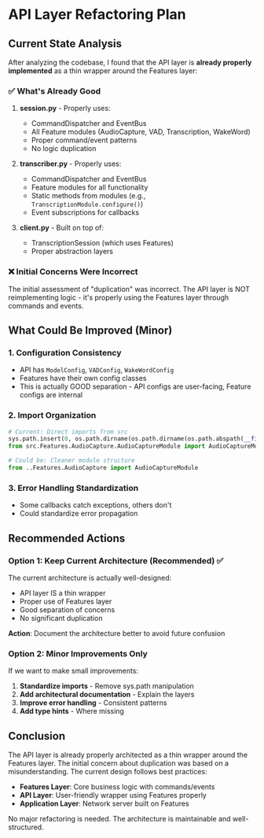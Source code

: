 # API Layer Refactoring Plan

## Current State Analysis

After analyzing the codebase, I found that the API layer is **already properly implemented** as a thin wrapper around the Features layer:

### ✅ What's Already Good

1. **session.py** - Properly uses:
   - CommandDispatcher and EventBus
   - All Feature modules (AudioCapture, VAD, Transcription, WakeWord)
   - Proper command/event patterns
   - No logic duplication

2. **transcriber.py** - Properly uses:
   - CommandDispatcher and EventBus  
   - Feature modules for all functionality
   - Static methods from modules (e.g., `TranscriptionModule.configure()`)
   - Event subscriptions for callbacks

3. **client.py** - Built on top of:
   - TranscriptionSession (which uses Features)
   - Proper abstraction layers

### ❌ Initial Concerns Were Incorrect

The initial assessment of "duplication" was incorrect. The API layer is NOT reimplementing logic - it's properly using the Features layer through commands and events.

## What Could Be Improved (Minor)

### 1. Configuration Consistency
- API has `ModelConfig`, `VADConfig`, `WakeWordConfig` 
- Features have their own config classes
- This is actually GOOD separation - API configs are user-facing, Feature configs are internal

### 2. Import Organization
```python
# Current: Direct imports from src
sys.path.insert(0, os.path.dirname(os.path.dirname(os.path.abspath(__file__))))
from src.Features.AudioCapture.AudioCaptureModule import AudioCaptureModule

# Could be: Cleaner module structure
from ..Features.AudioCapture import AudioCaptureModule
```

### 3. Error Handling Standardization
- Some callbacks catch exceptions, others don't
- Could standardize error propagation

## Recommended Actions

### Option 1: Keep Current Architecture (Recommended) ✅

The current architecture is actually well-designed:
- API layer IS a thin wrapper
- Proper use of Features layer
- Good separation of concerns
- No significant duplication

**Action**: Document the architecture better to avoid future confusion

### Option 2: Minor Improvements Only

If we want to make small improvements:

1. **Standardize imports** - Remove sys.path manipulation
2. **Add architectural documentation** - Explain the layers
3. **Improve error handling** - Consistent patterns
4. **Add type hints** - Where missing

## Conclusion

The API layer is already properly architected as a thin wrapper around the Features layer. The initial concern about duplication was based on a misunderstanding. The current design follows best practices:

- **Features Layer**: Core business logic with commands/events
- **API Layer**: User-friendly wrapper using Features properly
- **Application Layer**: Network server built on Features

No major refactoring is needed. The architecture is maintainable and well-structured.